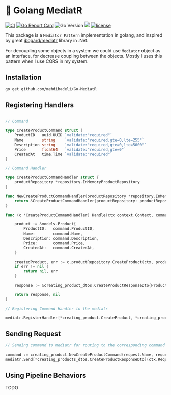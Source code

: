 # 🚃 Golang MediatR

[![CI](https://github.com/mehdihadeli/Go-MediatR/actions/workflows/ci.yml/badge.svg?branch=main&style=flat-square)](https://github.com/mehdihadeli/Go-MediatR/actions/workflows/ci.yml)
[![Go Report Card](https://goreportcard.com/badge/github.com/mehdihadeli/Go-MediatR)](https://goreportcard.com/report/github.com/mehdihadeli/Go-MediatR)
![Go Version](https://img.shields.io/badge/go%20version-%3E=1.18-61CFDD.svg?style=flat-square)
[![](https://godoc.org/github.com/mehdihadeli/Go-MediatR?status.svg)](https://pkg.go.dev/github.com/mehdihadeli/Go-MediatR)
[![license](https://img.shields.io/github/license/mashape/apistatus.svg)](https://github.com/mehdihadeli/Go-MediatR/blob/main/LICENCE)

This package is a `Mediator Pattern` implementation in golang, and inspired by great [jbogard/mediatr](https://github.com/jbogard/mediatr) library in .Net.

For decoupling some objects in a system we could use `Mediator` object as an interface, for decrease coupling between the objects. Mostly I uses this pattern when I use CQRS in my system.

## Installation

```bash
go get github.com/mehdihadeli/Go-MediatR
```

## Registering Handlers 

``` go

// Command

type CreateProductCommand struct {
	ProductID   uuid.UUID `validate:"required"`
	Name        string    `validate:"required,gte=0,lte=255"`
	Description string    `validate:"required,gte=0,lte=5000"`
	Price       float64   `validate:"required,gte=0"`
	CreatedAt   time.Time `validate:"required"`
}

// Command Handler

type CreateProductCommandHandler struct {
	productRepository *repository.InMemoryProductRepository
}

func NewCreateProductCommandHandler(productRepository *repository.InMemoryProductRepository) *CreateProductCommandHandler {
	return &CreateProductCommandHandler{productRepository: productRepository}
}

func (c *CreateProductCommandHandler) Handle(ctx context.Context, command *CreateProductCommand) (*creating_product_dtos.CreateProductResponseDto, error) {

	product := &models.Product{
		ProductID:   command.ProductID,
		Name:        command.Name,
		Description: command.Description,
		Price:       command.Price,
		CreatedAt:   command.CreatedAt,
	}

	createdProduct, err := c.productRepository.CreateProduct(ctx, product)
	if err != nil {
		return nil, err
	}

	response := &creating_product_dtos.CreateProductResponseDto{ProductID: createdProduct.ProductID}

	return response, nil
}

// Registering Command Handler to the mediatr

mediatr.RegisterHandler[*creating_product.CreateProduct, *creating_products_dtos.CreateProductResponseDto](createProductCommandHandler)

```

## Sending Request

``` go
// Sending command to mediatr for routing to the corresponding command handler

command := creating_product.NewCreateProductCommand(request.Name, request.Description, request.Price)
mediatr.Send[*creating_products_dtos.CreateProductResponseDto](ctx.Request().Context(), command)
```

## Using Pipeline Behaviors
TODO
